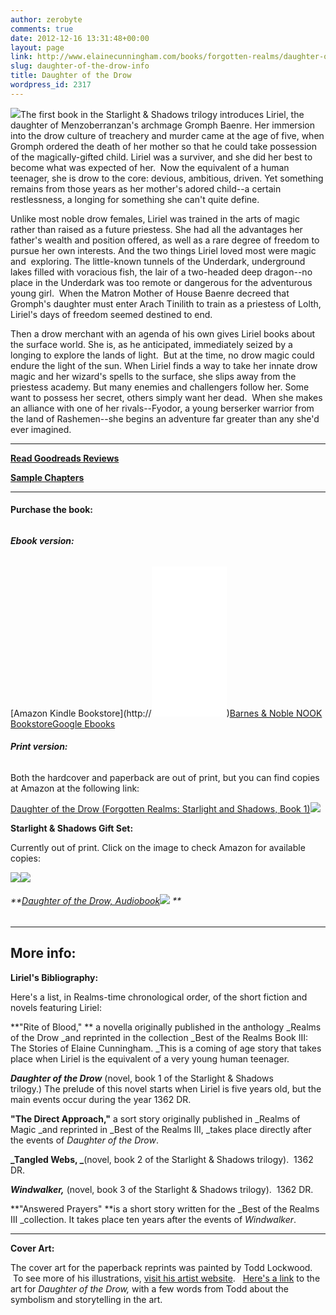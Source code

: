 ```yaml
---
author: zerobyte
comments: true
date: 2012-12-16 13:31:48+00:00
layout: page
link: http://www.elainecunningham.com/books/forgotten-realms/daughter-of-the-drow-info/
slug: daughter-of-the-drow-info
title: Daughter of the Drow
wordpress_id: 2317
---
```


[![](http://www.elainecunningham.com/wp-content/uploads/2012/12/Daughter-of-the-Drow.jpg)](http://www.elainecunningham.com/wp-content/uploads/2012/12/Daughter-of-the-Drow.jpg)The first book in the Starlight & Shadows trilogy introduces Liriel, the daughter of Menzoberranzan's archmage Gromph Baenre. Her immersion into the drow culture of treachery and murder came at the age of five, when Gromph ordered the death of her mother so that he could take possession of the magically-gifted child. Liriel was a surviver, and she did her best to become what was expected of her.  Now the equivalent of a human teenager, she is drow to the core: devious, ambitious, driven. Yet something remains from those years as her mother's adored child--a certain restlessness, a longing for something she can't quite define.

Unlike most noble drow females, Liriel was trained in the arts of magic rather than raised as a future priestess. She had all the advantages her father's wealth and position offered, as well as a rare degree of freedom to pursue her own interests. And the two things Liriel loved most were magic and  exploring. The little-known tunnels of the Underdark, underground lakes filled with voracious fish, the lair of a two-headed deep dragon--no place in the Underdark was too remote or dangerous for the adventurous young girl.  When the Matron Mother of House Baenre decreed that Gromph's daughter must enter Arach Tinilith to train as a priestess of Lolth, Liriel's days of freedom seemed destined to end.

Then a drow merchant with an agenda of his own gives Liriel books about the surface world. She is, as he anticipated, immediately seized by a longing to explore the lands of light.  But at the time, no drow magic could endure the light of the sun. When Liriel finds a way to take her innate drow magic and her wizard's spells to the surface, she slips away from the priestess academy. But many enemies and challengers follow her. Some want to possess her secret, others simply want her dead.  When she makes an alliance with one of her rivals--Fyodor, a young berserker warrior from the land of Rashemen--she begins an adventure far greater than any she'd ever imagined.

***********************************************************

**[Read Goodreads Reviews](http://www.goodreads.com/book/show/291514.Daughter_of_the_Drow)**

**[Sample Chapters](http://books.google.com/books?id=hXUQfTaylEAC&printsec=frontcover&source=gbs_ge_summary_r&cad=0#v=onepage&q&f=false)**

****************************************************


#### **Purchase the book:**




###### 




###### **Ebook version:**


[Amazon Kindle Bookstore](http://<iframe style="width:120px;height:240px;" marginwidth="0" marginheight="0" scrolling="no" frameborder="0" src="//ws-na.amazon-adsystem.com/widgets/q?ServiceVersion=20070822&OneJS=1&Operation=GetAdHtml&MarketPlace=US&source=ac&ref=tf_til&ad_type=product_link&tracking_id=elainecu-20&marketplace=amazon&region=US&placement=B0058Z4NZ0&asins=B0058Z4NZ0&linkId=4ad5b1f0962da219aead3d691e04244d&show_border=false&link_opens_in_new_window=false&price_color=333333&title_color=0066c0&bg_color=dddee0"> </iframe>)[Barnes & Noble NOOK Bookstore](http://www.barnesandnoble.com/w/forgotten-realms-elaine-cunningham/1103164952?ean=9780786960194)[Google Ebooks](http://books.google.com/books/about/Daughter_of_the_Drow.html?id=hXUQfTaylEAC)


###### **Print version:**




Both the hardcover and paperback are out of print, but you can find copies at Amazon at the following link:




[Daughter of the Drow (Forgotten Realms: Starlight and Shadows, Book 1)](https://www.amazon.com/gp/product/0786929294/ref=as_li_tl?ie=UTF8&camp=1789&creative=9325&creativeASIN=0786929294&linkCode=as2&tag=elainecu-20&linkId=bbbcc7ccc315b05895066308c5acbba5)![](//ir-na.amazon-adsystem.com/e/ir?t=elainecu-20&l=am2&o=1&a=0786929294)


**Starlight & Shadows Gift Set:**


Currently out of print. Click on the image to check Amazon for available copies:


[![](//ws-na.amazon-adsystem.com/widgets/q?_encoding=UTF8&MarketPlace=US&ASIN=0786938161&ServiceVersion=20070822&ID=AsinImage&WS=1&Format=_SL250_&tag=elainecu-20)](https://www.amazon.com/gp/product/0786938161/ref=as_li_tl?ie=UTF8&camp=1789&creative=9325&creativeASIN=0786938161&linkCode=as2&tag=elainecu-20&linkId=d0b658fba72a1e4fa77b52bc9c00c239)![](//ir-na.amazon-adsystem.com/e/ir?t=elainecu-20&l=am2&o=1&a=0786938161)


###### **[Daughter of the Drow, Audiobook](https://www.amazon.com/gp/product/B00B7G9U1G/ref=as_li_tl?ie=UTF8&camp=1789&creative=9325&creativeASIN=B00B7G9U1G&linkCode=as2&tag=elainecu-20&linkId=6ae0f506fd0ca1cdc71b3c6afe895503)![](//ir-na.amazon-adsystem.com/e/ir?t=elainecu-20&l=am2&o=1&a=B00B7G9U1G) **






*******************************


## More info:


**Liriel's Bibliography:**

Here's a list, in Realms-time chronological order, of the short fiction and novels featuring Liriel:

**"Rite of Blood," ** a novella originally published in the anthology _Realms of the Drow _and reprinted in the collection _Best of the Realms Book III: The Stories of Elaine Cunningham. _This is a coming of age story that takes place when Liriel is the equivalent of a very young human teenager.

_**Daughter of the Drow**_ (novel, book 1 of the Starlight & Shadows trilogy.) The prelude of this novel starts when Liriel is five years old, but the main events occur during the year 1362 DR.

**"The Direct Approach,"** a sort story originally published in _Realms of Magic _and reprinted in _Best of the Realms III, _takes place directly after the events of _Daughter of the Drow_.

**_Tangled Webs, _**(novel, book 2 of the Starlight & Shadows trilogy).  1362 DR.

_**Windwalker,**_ (novel, book 3 of the Starlight & Shadows trilogy).  1362 DR.

**"Answered Prayers" **is a short story written for the _Best of the Realms III _collection. It takes place ten years after the events of _Windwalker_.

******************************

**Cover Art:**

The cover art for the paperback reprints was painted by Todd Lockwood.  To see more of his illustrations, [visit his artist website](http://www.toddlockwood.com/).   [Here's a link](http://www.toddlockwood.com/galleries/books/02/daughter_drow.shtml) to the art for _Daughter of the Drow,_ with a few words from Todd about the symbolism and storytelling in the art.
